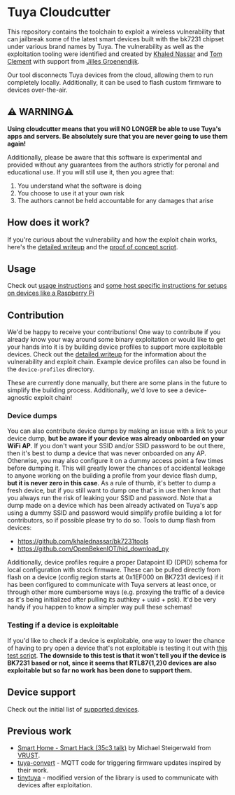 # Tuya Cloudcutter

This repository contains the toolchain to exploit a wireless vulnerability that can jailbreak some of the latest smart devices built with the bk7231 chipset under various brand names by Tuya. The vulnerability as well as the exploitation tooling were identified and created by [Khaled Nassar](https://twitter.com/kmhnassar) and [Tom Clement](https://twitter.com/Tom_Clement) with support from [Jilles Groenendijk](https://twitter.com/jilles_com).

Our tool disconnects Tuya devices from the cloud, allowing them to run completely locally. Additionally, it can be used to flash custom firmware to devices over-the-air.

## ⚠️ WARNING⚠️
**Using cloudcutter means that you will NO LONGER be able to use Tuya's apps and servers. Be absolutely sure that you are never going to use them again!**

Additionally, please be aware that this software is experimental and provided without any guarantees from the authors strictly for peronal and educational use. If you will still use it, then you agree that:

1. You understand what the software is doing
2. You choose to use it at your own risk
3. The authors cannot be held accountable for any damages that arise

## How does it work?
If you're curious about the vulnerability and how the exploit chain works, here's the [detailed writeup](https://rb9.nl/posts/2022-03-29-light-jailbreaking-exploiting-tuya-iot-devices/) and the [proof of concept script](./proof-of-concept/poc.py).

## Usage
Check out [usage instructions](./INSTRUCTIONS.md) and [some host specific instructions for setups on devices like a Raspberry Pi](./HOST_SPECIFIC_INSTRUCTIONS.md)

## Contribution
We'd be happy to receive your contributions! One way to contribute if you already know your way around some binary exploitation or would like to get your hands into it is by building device profiles to support more exploitable devices. Check out the [detailed writeup](https://rb9.nl/posts/2022-03-29-light-jailbreaking-exploiting-tuya-iot-devices/) for the information about the vulnerability and exploit chain. Example device profiles can also be found in the `device-profiles` directory.

These are currently done manually, but there are some plans in the future to simplify the building process. Additionally, we'd love to see a device-agnostic exploit chain!

### Device dumps
You can also contribute device dumps by making an issue with a link to your device dump, **but be aware if your device was already onboarded on your WiFi AP**. If you don't want your SSID and/or SSID password to be out there, then it's best to dump a device that was never onboarded on any AP. Otherwise, you may also configure it on a dummy access point a few times before dumping it. This will greatly lower the chances of accidental leakage to anyone working on the building a profile from your device flash dump, **but it is never zero in this case**. As a rule of thumb, it's better to dump a fresh device, but if you still want to dump one that's in use then know that you always run the risk of leaking your SSID and password.
Note that a dump made on a device which has been already activated on Tuya's app using a dummy SSID and password would simplify profile building a lot for contributors, so if possible please try to do so.
Tools to dump flash from devices:
- https://github.com/khalednassar/bk7231tools
- https://github.com/OpenBekenIOT/hid_download_py

Additionally, device profiles require a proper Datapoint ID (DPID) schema for local configuration with stock firmware. These can be pulled directly from flash on a device (config region starts at 0x1EF000 on BK7231 devices) if it has been configured to communicate with Tuya servers at least once, or through other more cumbersome ways (e.g. proxying the traffic of a device as it's being initialized after pulling its authkey + uuid + psk). It'd be very handy if you happen to know a simpler way pull these schemas!

### Testing if a device is exploitable
If you'd like to check if a device is exploitable, one way to lower the chance of having to pry open a device that's not exploitable is testing it out with [this test script](./proof-of-concept/test_device_exploitable.py). **The downside to this test is that it won't tell you if the device is BK7231 based or not, since it seems that RTL87{1,2}0 devices are also exploitable but so far no work has been done to support them.**

## Device support
Check out the initial list of [supported devices](./SUPPORTED.md).

## Previous work
- [Smart Home - Smart Hack (35c3 talk)](https://media.ccc.de/v/35c3-9723-smart_home_-_smart_hack) by Michael Steigerwald from [VRUST](https://www.vtrust.de/).
- [tuya-convert](https://github.com/ct-Open-Source/tuya-convert) - MQTT code for triggering firmware updates inspired by their work.
- [tinytuya](https://github.com/jasonacox/tinytuya) - modified version of the library is used to communicate with devices after exploitation.
